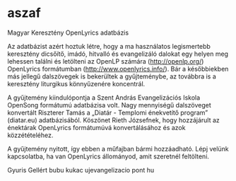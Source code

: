 aszaf
=====

Magyar Keresztény OpenLyrics adatbázis

Az adatbázist azért hoztuk létre, hogy a ma használatos legismertebb keresztény 
dicsőítő, imádó, hitvalló és evangelizáló dalokat egy helyen meg lehessen találni 
és letölteni az OpenLP számára (http://openlp.org/) OpenLyrics formátumban 
(http://www.openlyrics.info/). Bár a későbbiekben más jellegű dalszövegek is 
bekerültek a gyűjteménybe, az továbbra is a keresztény liturgikus könnyűzenére koncentrál.

A gyűjtemény kiindulópontja a Szent András Evangelizációs Iskola OpenSong 
formátumú adatbázisa volt. Nagy mennyiségű dalszöveget konvertált Riszterer Tamás 
a „Diatár - Templomi énekvetítő program” (diatar.eu) adatbázisából. Köszönet 
Rieth Józsefnek, hogy hozzájárult az énektárak OpenLyrics formátumúvá 
konvertálásához és azok közzétételéhez.

A gyűjtemény nyitott, így ebben a műfajban bármi hozzáadható. Lépj 
velünk kapcsolatba, ha van OpenLyrics állományod, amit szeretnél
feltölteni.

Gyuris Gellért bubu kukac ujevangelizacio pont hu

